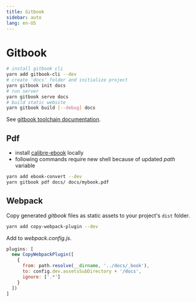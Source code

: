 ```yaml
---
title: Gitbook
sidebar: auto
lang: en-US
---
```

# Gitbook

```bash
# install gitbook cli
yarn add gitbook-cli --dev
# create 'docs' folder and initialize project
yarn gitbook init docs
# run server
yarn gitbook serve docs
# build static website
yarn gitbook build [--debug] docs
```

See [gitbook toolchain documentation](https://toolchain.gitbook.com/).

## Pdf

* install [calibre-ebook](https://calibre-ebook.com/download_windows64) locally
* following commands require new shell because of updated _path_ variable

```bash
yarn add ebook-convert --dev
yarn gitbook pdf docs/ docs/mybook.pdf
```

## Webpack

Copy generated _gitbook_ files as static assets to your project's `dist` folder.

```bash
yarn add copy-webpack-plugin --dev
```

Add to _webpack.config.js_.

```js
plugins: [ 
  new CopyWebpackPlugin([ 
    {
      from: path.resolve(__dirname, '../docs/_book'),
      to: config.dev.assetsSubDirectory + '/docs',
      ignore: ['.*']
    }
  ])
]
```
